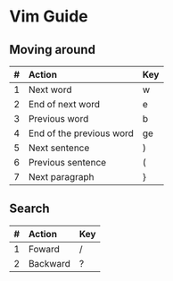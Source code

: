 # Vim Guide
## Moving around

|#|Action|Key|
|-|:-----|:--|
|1|Next word|w|
|2|End of next word|e|
|3|Previous word|b|
|4|End of the previous word|ge|
|5|Next sentence|)|
|6|Previous sentence|(|
|7|Next paragraph|}|

## Search
|#|Action|Key|
|-|:-----|:--|
|1|Foward|/|
|2|Backward|?|
